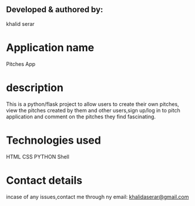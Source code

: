 ## Developed & authored by:
khalid serar
# Application name
Pitches App
# description
This is a python/flask project to allow users to create their own pitches, view the pitches created by them and other users,sign up/log in to pitch application and comment on the pitches they find fascinating.

# Technologies used
HTML
CSS
PYTHON
Shell

# Contact details
incase of any issues,contact me through ny email: khalidaserar@gmail.com
